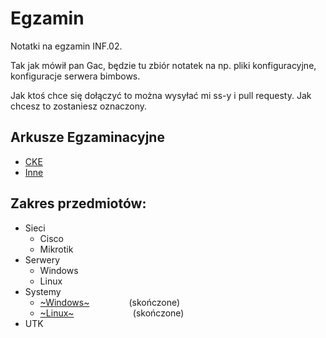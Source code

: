 # Egzamin
Notatki na egzamin INF.02.

Tak jak mówił pan Gac, będzie tu zbiór notatek na np. pliki konfiguracyjne, konfiguracje serwera bimbows.

Jak ktoś chce się dołączyć to można wysyłać mi ss-y i pull requesty. Jak chcesz to zostaniesz oznaczony.

## Arkusze Egzaminacyjne
- [CKE](https://arkusze.pl/egzamin-zawodowy-kwalifikacja-inf-02/)
- [Inne](https://egzamin-informatyk.pl/arkusze-praktyczne-inf02-ee08-sprzet-systemy-sieci/)

## Zakres przedmiotów:

- Sieci
  - Cisco
  - Mikrotik
- Serwery
  - Windows
  - Linux   
- Systemy
  - [~Windows~](./Systemy/Windows.md/#mapa) $~~~~~~~~~~~~~~$ (skończone)
  - [~Linux~](./Systemy/Linux.md/#mapa) $~~~~~~~~~~~~~~~~~~~~~~$ (skończone)
- UTK
